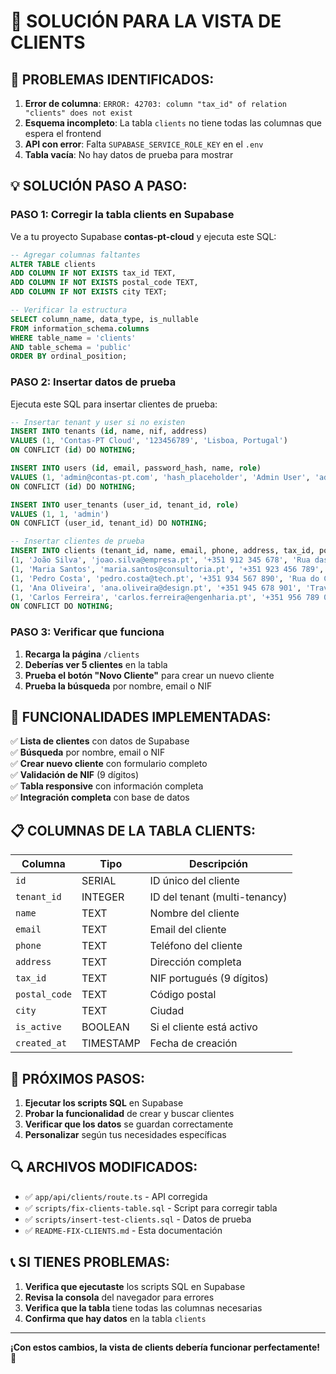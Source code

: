 # 🔧 SOLUCIÓN PARA LA VISTA DE CLIENTS

## 🚨 **PROBLEMAS IDENTIFICADOS:**

1. **Error de columna**: `ERROR: 42703: column "tax_id" of relation "clients" does not exist`
2. **Esquema incompleto**: La tabla `clients` no tiene todas las columnas que espera el frontend
3. **API con error**: Falta `SUPABASE_SERVICE_ROLE_KEY` en el `.env`
4. **Tabla vacía**: No hay datos de prueba para mostrar

## 💡 **SOLUCIÓN PASO A PASO:**

### **PASO 1: Corregir la tabla clients en Supabase**

Ve a tu proyecto Supabase **contas-pt-cloud** y ejecuta este SQL:

```sql
-- Agregar columnas faltantes
ALTER TABLE clients 
ADD COLUMN IF NOT EXISTS tax_id TEXT,
ADD COLUMN IF NOT EXISTS postal_code TEXT,
ADD COLUMN IF NOT EXISTS city TEXT;

-- Verificar la estructura
SELECT column_name, data_type, is_nullable
FROM information_schema.columns 
WHERE table_name = 'clients' 
AND table_schema = 'public'
ORDER BY ordinal_position;
```

### **PASO 2: Insertar datos de prueba**

Ejecuta este SQL para insertar clientes de prueba:

```sql
-- Insertar tenant y user si no existen
INSERT INTO tenants (id, name, nif, address) 
VALUES (1, 'Contas-PT Cloud', '123456789', 'Lisboa, Portugal')
ON CONFLICT (id) DO NOTHING;

INSERT INTO users (id, email, password_hash, name, role) 
VALUES (1, 'admin@contas-pt.com', 'hash_placeholder', 'Admin User', 'admin')
ON CONFLICT (id) DO NOTHING;

INSERT INTO user_tenants (user_id, tenant_id, role) 
VALUES (1, 1, 'admin')
ON CONFLICT (user_id, tenant_id) DO NOTHING;

-- Insertar clientes de prueba
INSERT INTO clients (tenant_id, name, email, phone, address, tax_id, postal_code, city, is_active) VALUES
(1, 'João Silva', 'joao.silva@empresa.pt', '+351 912 345 678', 'Rua das Flores, 123', '123456789', '1000-001', 'Lisboa', true),
(1, 'Maria Santos', 'maria.santos@consultoria.pt', '+351 923 456 789', 'Avenida da Liberdade, 456', '987654321', '4000-001', 'Porto', true),
(1, 'Pedro Costa', 'pedro.costa@tech.pt', '+351 934 567 890', 'Rua do Comércio, 789', '456789123', '3000-001', 'Coimbra', true),
(1, 'Ana Oliveira', 'ana.oliveira@design.pt', '+351 945 678 901', 'Travessa dos Artistas, 321', '789123456', '2000-001', 'Santarém', true),
(1, 'Carlos Ferreira', 'carlos.ferreira@engenharia.pt', '+351 956 789 012', 'Largo da Universidade, 654', '321654987', '5000-001', 'Braga', true)
ON CONFLICT DO NOTHING;
```

### **PASO 3: Verificar que funciona**

1. **Recarga la página** `/clients`
2. **Deberías ver 5 clientes** en la tabla
3. **Prueba el botón "Novo Cliente"** para crear un nuevo cliente
4. **Prueba la búsqueda** por nombre, email o NIF

## 🎯 **FUNCIONALIDADES IMPLEMENTADAS:**

✅ **Lista de clientes** con datos de Supabase  
✅ **Búsqueda** por nombre, email o NIF  
✅ **Crear nuevo cliente** con formulario completo  
✅ **Validación de NIF** (9 dígitos)  
✅ **Tabla responsive** con información completa  
✅ **Integración completa** con base de datos  

## 📋 **COLUMNAS DE LA TABLA CLIENTS:**

| Columna | Tipo | Descripción |
|---------|------|-------------|
| `id` | SERIAL | ID único del cliente |
| `tenant_id` | INTEGER | ID del tenant (multi-tenancy) |
| `name` | TEXT | Nombre del cliente |
| `email` | TEXT | Email del cliente |
| `phone` | TEXT | Teléfono del cliente |
| `address` | TEXT | Dirección completa |
| `tax_id` | TEXT | NIF portugués (9 dígitos) |
| `postal_code` | TEXT | Código postal |
| `city` | TEXT | Ciudad |
| `is_active` | BOOLEAN | Si el cliente está activo |
| `created_at` | TIMESTAMP | Fecha de creación |

## 🚀 **PRÓXIMOS PASOS:**

1. **Ejecutar los scripts SQL** en Supabase
2. **Probar la funcionalidad** de crear y buscar clientes
3. **Verificar que los datos** se guardan correctamente
4. **Personalizar** según tus necesidades específicas

## 🔍 **ARCHIVOS MODIFICADOS:**

- ✅ `app/api/clients/route.ts` - API corregida
- ✅ `scripts/fix-clients-table.sql` - Script para corregir tabla
- ✅ `scripts/insert-test-clients.sql` - Datos de prueba
- ✅ `README-FIX-CLIENTS.md` - Esta documentación

## 📞 **SI TIENES PROBLEMAS:**

1. **Verifica que ejecutaste** los scripts SQL en Supabase
2. **Revisa la consola** del navegador para errores
3. **Verifica que la tabla** tiene todas las columnas necesarias
4. **Confirma que hay datos** en la tabla `clients`

---

**¡Con estos cambios, la vista de clients debería funcionar perfectamente!** 🎉

